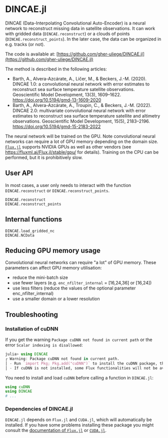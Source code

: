 # DINCAE.jl


DINCAE (Data-Interpolating Convolutional Auto-Encoder) is a neural network to
reconstruct missing data in satellite observations. It can work with gridded data
(`DINCAE.reconstruct`) or a clouds of points (`DINCAE.reconstruct_points`).
In the later case, the data can be organized in e.g. tracks (or not).

The code is available at:
[https://github.com/gher-uliege/DINCAE.jl](https://github.com/gher-uliege/DINCAE.jl)

The method is described in the following articles:

* Barth, A., Alvera-Azcárate, A., Ličer, M., & Beckers, J.-M. (2020). DINCAE 1.0: a convolutional neural network with error estimates to reconstruct sea surface temperature satellite observations. Geoscientific Model Development, 13(3), 1609–1622. https://doi.org/10.5194/gmd-13-1609-2020
* Barth, A., Alvera-Azcárate, A., Troupin, C., & Beckers, J.-M. (2022). DINCAE 2.0: multivariate convolutional neural network with error estimates to reconstruct sea surface temperature satellite and altimetry observations. Geoscientific Model Development, 15(5), 2183–2196. https://doi.org/10.5194/gmd-15-2183-2022

The neural network will be trained on the GPU. Note convolutional neural networks can require a lot of GPU memory depending on the domain size.
[`Flux.jl`](https://github.com/FluxML/Flux.jl) supports NVIDIA GPUs as well as other vendors (see https://fluxml.ai/Flux.jl/stable/gpu/ for details).
Training on the CPU can be performed, but it is prohibitively slow.

## User API


In most cases, a user only needs to interact with the function `DINCAE.reconstruct` or `DINCAE.reconstruct_points`.

```@docs
DINCAE.reconstruct
DINCAE.reconstruct_points
```


## Internal functions

```@docs
DINCAE.load_gridded_nc
DINCAE.NCData
```

## Reducing GPU memory usage

Convolutional neural networks can require "a lot" of GPU memory. These parameters can affect GPU memory utilisation:

* reduce the mini-batch size
* use fewer layers (e.g. `enc_nfilter_internal` = [16,24,36] or [16,24])
* use less filters (reduce the values of the optional parameter enc_nfilter_internal)
* use a smaller domain or a lower resolution


## Troubleshooting

### Installation of cuDNN

If you get the warning `Package cuDNN not found in current path` or the error `Scalar indexing is disallowed`:

```julia
julia> using DINCAE
┌ Warning: Package cuDNN not found in current path.
│ - Run `import Pkg; Pkg.add("cuDNN")` to install the cuDNN package, then restart julia.
│ - If cuDNN is not installed, some Flux functionalities will not be available when running on the GPU.
```


You need to install and load `cuDNN` before calling a function in `DINCAE.jl`:

```julia
using cuDNN
using DINCAE
# ...
```

### Dependencies of DINCAE.jl

`DINCAE.jl` depends on `Flux.jl` and `CUDA.jl`, which will automatically be installed.
If you have some problems installing these package you might consult the
[documentation of `Flux.jl`](http://fluxml.ai/Flux.jl/stable/#Installation) or
[`CUDA.jl`](https://cuda.juliagpu.org/stable/installation/overview/).
